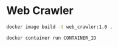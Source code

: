 # Web Crawler

```bash
docker image build -t web_crawler:1.0 .

docker container run CONTAINER_ID
```

